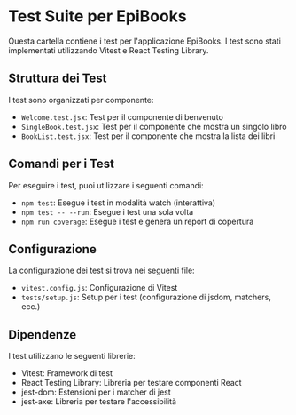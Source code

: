 # Test Suite per EpiBooks

Questa cartella contiene i test per l'applicazione EpiBooks. I test sono stati implementati utilizzando Vitest e React Testing Library.

## Struttura dei Test

I test sono organizzati per componente:

- `Welcome.test.jsx`: Test per il componente di benvenuto
- `SingleBook.test.jsx`: Test per il componente che mostra un singolo libro
- `BookList.test.jsx`: Test per il componente che mostra la lista dei libri

## Comandi per i Test

Per eseguire i test, puoi utilizzare i seguenti comandi:

- `npm test`: Esegue i test in modalità watch (interattiva)
- `npm test -- --run`: Esegue i test una sola volta
- `npm run coverage`: Esegue i test e genera un report di copertura

## Configurazione

La configurazione dei test si trova nei seguenti file:

- `vitest.config.js`: Configurazione di Vitest
- `tests/setup.js`: Setup per i test (configurazione di jsdom, matchers, ecc.)

## Dipendenze

I test utilizzano le seguenti librerie:

- Vitest: Framework di test
- React Testing Library: Libreria per testare componenti React
- jest-dom: Estensioni per i matcher di jest
- jest-axe: Libreria per testare l'accessibilità